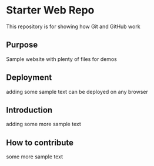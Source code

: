 # Starter Web Repo

This repository is for showing how Git and GitHub work

## Purpose

Sample website with plenty of files for demos

## Deployment 

adding some sample text
can be deployed on any browser

## Introduction

adding some more sample text

## How to contribute

some more sample text